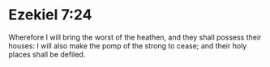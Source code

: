 # Ezekiel 7:24

Wherefore I will bring the worst of the heathen, and they shall possess their houses: I will also make the pomp of the strong to cease; and their holy places shall be defiled.